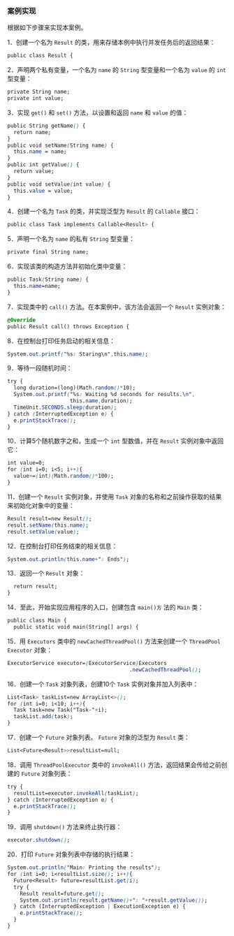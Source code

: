 ### 案例实现

根据如下步骤来实现本案例。

1．创建一个名为 `Result` 的类，用来存储本例中执行并发任务后的返回结果：

```css
public class Result {
```

2．声明两个私有变量，一个名为 `name` 的 `String` 型变量和一个名为 `value` 的 `int` 型变量：

```css
private String name;
private int value;
```

3．实现 `get()` 和 `set()` 方法，以设置和返回 `name` 和 `value` 的值：

```css
public String getName() {
  return name;
}
public void setName(String name) {
  this.name = name;
}
public int getValue() {
  return value;
}
public void setValue(int value) {
  this.value = value;
}
```

4．创建一个名为 `Task` 的类，并实现泛型为 `Result` 的 `Callable` 接口：

```css
public class Task implements Callable<Result> {
```

5．声明一个名为 `name` 的私有 `String` 型变量：

```css
private final String name;
```

6．实现该类的构造方法并初始化类中变量：

```css
public Task(String name) {
  this.name=name;
}
```

7．实现类中的 `call()` 方法。在本案例中，该方法会返回一个 `Result` 实例对象：

```css
@Override
public Result call() throws Exception {
```

8．在控制台打印任务启动的相关信息：

```css
System.out.printf("%s: Staring\n",this.name);
```

9．等待一段随机时间：

```css
try {
  long duration=(long)(Math.random()*10);
  System.out.printf("%s: Waiting %d seconds for results.\n",
                    this.name,duration);
  TimeUnit.SECONDS.sleep(duration);
} catch (InterruptedException e) {
  e.printStackTrace();
}
```

10．计算5个随机数字之和，生成一个 `int` 型数值，并在 `Result` 实例对象中返回它：

```css
int value=0;
for (int i=0; i<5; i++){
  value+=(int)(Math.random()*100);
}
```

11．创建一个 `Result` 实例对象，并使用 `Task` 对象的名称和之前操作获取的结果来初始化对象中的变量：

```css
Result result=new Result();
result.setName(this.name);
result.setValue(value);
```

12．在控制台打印任务结束的相关信息：

```css
System.out.println(this.name+": Ends");
```

13．返回一个 `Result` 对象：

```css
  return result;
}
```

14．至此，开始实现应用程序的入口，创建包含 `main()方` 法的 `Main` 类：

```css
public class Main {
  public static void main(String[] args) {
```

15．用 `Executors` 类中的 `newCachedThreadPool()` 方法来创建一个 `ThreadPool Executor` 对象：

```css
ExecutorService executor=(ExecutorService)Executors
                                       .newCachedThreadPool();
```

16．创建一个 `Task` 对象列表，创建10个 `Task` 实例对象并加入列表中：

```css
List<Task> taskList=new ArrayList<>();
for (int i=0; i<10; i++){
  Task task=new Task("Task-"+i);
  taskList.add(task);
}
```

17．创建一个 `Future` 对象列表。 `Future` 对象的泛型为 `Result` 类：

```css
List<Future<Result>>resultList=null;
```

18．调用 `ThreadPoolExecutor` 类中的 `invokeAll()` 方法，返回结果会传给之前创建的 `Future` 对象列表：

```css
try {
  resultList=executor.invokeAll(taskList);
} catch (InterruptedException e) {
  e.printStackTrace();
}
```

19．调用 `shutdown()` 方法来终止执行器：

```css
executor.shutdown();
```

20．打印 `Future` 对象列表中存储的执行结果：

```css
System.out.println("Main: Printing the results");
for (int i=0; i<resultList.size(); i++){
  Future<Result> future=resultList.get(i);
  try {
    Result result=future.get();
    System.out.println(result.getName()+": "+result.getValue());
  } catch (InterruptedException | ExecutionException e) {
    e.printStackTrace();
  }
}
```

